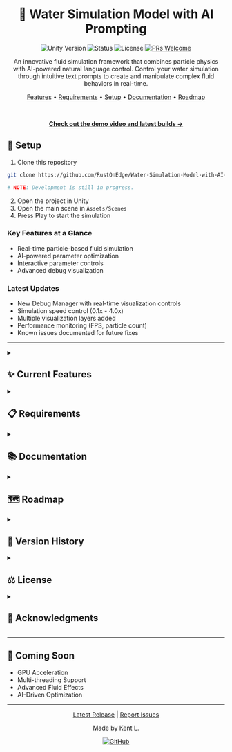 <div align="center">

# 🌊 Water Simulation Model with AI Prompting

</div>

<div align="center">

![Unity Version](https://img.shields.io/badge/Unity-2022.3%2B-blue.svg)
![Status](https://img.shields.io/badge/status-v0.3.2-success.svg)
![License](https://img.shields.io/badge/license-MIT-green.svg)
[![PRs Welcome](https://img.shields.io/badge/PRs-welcome-brightgreen.svg)](http://makeapullrequest.com)

An innovative fluid simulation framework that combines particle physics with AI-powered natural language control. Control your water simulation through intuitive text prompts to create and manipulate complex fluid behaviors in real-time.

[Features](#features) • [Requirements](#requirements) • [Setup](#setup) • [Documentation](#documentation) • [Roadmap](#roadmap)

<br>

**[Check out the demo video and latest builds →](https://github.com/RustOnEdge/Water-Simulation-Model-with-AI-Prompting/releases)**

</div>

## 🚀 Setup

1. Clone this repository
```bash
git clone https://github.com/RustOnEdge/Water-Simulation-Model-with-AI-Prompting.git

# NOTE: Development is still in progress.
```

2. Open the project in Unity
3. Open the main scene in `Assets/Scenes`
4. Press Play to start the simulation

### Key Features at a Glance
- Real-time particle-based fluid simulation
- AI-powered parameter optimization
- Interactive parameter controls
- Advanced debug visualization

### Latest Updates
- New Debug Manager with real-time visualization controls
- Simulation speed control (0.1x - 4.0x)
- Multiple visualization layers added
- Performance monitoring (FPS, particle count)
- Known issues documented for future fixes

---

<details>
<summary><h2 id="features">✨ Current Features</h2></summary>

**Core Mechanics**
- [x] Particle-based fluid simulation
- [x] Spatial partitioning for efficient neighbor search
- [x] Particle-particle collision handling
- [x] Container boundaries with continuous collision detection
- [x] Debug visualization tools
- [x] Adjustable simulation parameters
- [x] Enhanced particle stability
- [x] Optimized neighbor search

**AI Integration**
- [ ] AI-powered parameter optimization
- [ ] Natural language processing for simulation control
- [ ] Real-time feedback and adjustments
- [ ] Adaptive learning for improved simulation quality

**User Interface**
- [x] Interactive parameter controls
- [x] Real-time visualization
- [x] Debug tools and statistics
- [x] Performance monitoring
</details>

<details>
<summary><h2 id="requirements">📋 Requirements</h2></summary>

### Software
- Unity 2022.3 or higher
- C# development environment

### Knowledge Base
- Particle physics
- Fluid dynamics
- Spatial partitioning
- Unity development
</details>

<details>
<summary><h2 id="documentation">📚 Documentation</h2></summary>

### Components

<details>
<summary><b>Container</b></summary>

- Adjustable width and length
- Boundary collision detection and response
- Visual debugging with Gizmos
- Rotation support
- Local space transformation
</details>

<details>
<summary><b>Particle</b></summary>

- Physics properties (mass, radius, velocity)
- Force accumulation
- Semi-implicit Euler integration
- Density and pressure calculations
- Collision response
</details>

<details>
<summary><b>Simulation</b></summary>

- Particle spawning and lifecycle management
- Spatial partitioning for efficient neighbor search
- Discrete collision detection
- SPH fluid dynamics
- Debug visualization options
</details>

### Parameters

<details>
<summary><b>Core Parameters</b></summary>

| Parameter | Description | Current Value |
|-----------|-------------|---------------|
| Particle Radius | Radius of each particle | 0.12 |
| Particle Mass | Mass of each particle | 1.0 |
| Rest Density | Target density for the fluid | 1000 |
| Gas Constant | Pressure calculation constant | 1000 |
| Viscosity | Fluid viscosity coefficient | 0.01 |
| Kernel Radius | Smoothing kernel radius | 0.3 |
</details>

<details>
<summary><b>Advanced Parameters</b></summary>

| Parameter | Description | Current Value |
|-----------|-------------|---------------|
| Damping | Velocity damping coefficient | 0.995 |
| Bounce Coefficient | Collision response factor | 0.3 |
| Position Smoothing | Position correction factor | 0.5 |
| Spawn Rate | Particles spawned per second | 100 |
| Max Particles | Maximum particle count | 500 |
| Spawn Radius | Particle spawn area radius | 1.0 |
</details>
</details>

<details>
<summary><h2 id="roadmap">🗺️ Roadmap</h2></summary>

### 2D Implementation
- [x] Basic particle system
- [x] Spatial partitioning
- [x] Continuous collision detection
- [x] Container boundaries
- [x] Debug visualization
- [x] Particle stability improvements
- [ ] Pressure forces
- [ ] Surface tension
- [ ] Temperature effects
- [ ] Wave generation
- [ ] Multiple fluid types
- [ ] Viscosity simulation

### 3D Implementation
- [ ] 3D particle system
- [ ] Volumetric fluid rendering
- [ ] 3D container physics
- [ ] Buoyancy forces
- [ ] Fluid-solid interaction
- [ ] Splash and spray effects
- [ ] Dynamic mesh generation

### Optimizations
- [x] Spatial partitioning (O(n) neighbor search)
- [x] Efficient collision detection
- [x] Particle stability improvements
- [ ] GPU acceleration
- [ ] Multi-threading
- [ ] Dynamic particle resolution
- [ ] Adaptive time-stepping
- [ ] Memory pooling
- [ ] LOD system for particles

### AI Integration (Llama 3)
- [ ] Intelligent particle behavior
- [ ] Dynamic parameter optimization
- [ ] Real-time fluid property prediction
- [ ] Adaptive simulation settings
- [ ] Smart boundary handling
- [ ] Pattern recognition in fluid dynamics
- [ ] ML-based performance optimization

### Additional Features
- [ ] Real-time fluid analysis
- [ ] VFX integration
- [ ] Interactive fluid manipulation
- [ ] Physics-based sound generation
- [ ] Fluid-environment interaction
- [ ] Custom shader effects
- [ ] Advanced visualization tools
</details>

<details>
<summary><h2 id="version-history">📝 Version History</h2></summary>

Latest Release - v0.3.2 (15/04/2025)
- Added comprehensive Debug Manager implementation
- Introduced simulation speed control with 2.0x default
- Enhanced visualization system with multiple debug layers
- Added performance monitoring features
- Known issues documented for future improvements

Previous Releases
- v0.3.1 - SPH parameter optimization and visualization update
- v0.3.0 - Added collision detection and stability improvements
- v0.2.0 - Implemented spatial partitioning and enhanced container system
- v0.1.0 - Initial release with basic particle simulation

See [Version_History.md](Version_History.md) for the complete version history.
</details>

<details>
<summary><h2 id="license">⚖️ License</h2></summary>

```text
MIT License

Copyright © 2025 Kent L.

Permission is hereby granted, free of charge, to any person obtaining a copy of this software and 
associated documentation files (the "Software"), to deal in the Software without restriction, 
including without limitation the rights to use, copy, modify, merge, publish, distribute, 
sublicense, and/or sell copies of the Software, and to permit persons to whom the Software is 
```
</details>

<details>
<summary><h2 id="acknowledgments">👏 Acknowledgments</h2></summary>

### Core Inspirations
- Particle physics simulation techniques
- Fluid dynamics research papers
- SPH algorithm based on Müller et al. (2003)

### Tools & Technologies
- Unity Game Engine
- Visual Studio Code
- GitHub for version control

### Community
- SPH research community
- Unity Forums contributors
- Open source developers

### Visual Design
- Scientific computing visualizations
- Natural water phenomena
- Debug visualization tools

</details>

---

## 🔮 Coming Soon

- GPU Acceleration
- Multi-threading Support
- Advanced Fluid Effects
- AI-Driven Optimization

---

<div align="center">

[Latest Release](https://github.com/RustOnEdge/Water-Simulation-Model-with-AI-Prompting/releases) | [Report Issues](https://github.com/RustOnEdge/Water-Simulation-Model-with-AI-Prompting/issues)

Made by Kent L.

[![GitHub](https://img.shields.io/badge/GitHub-RustOnEdge-181717?style=for-the-badge&logo=github&logoColor=white)](https://github.com/RustOnEdge)

</div>
